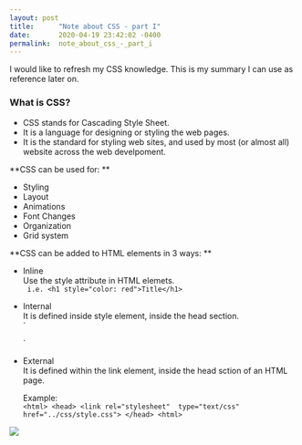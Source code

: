 ```yaml
---
layout: post
title:      "Note about CSS - part I"
date:       2020-04-19 23:42:02 -0400
permalink:  note_about_css_-_part_i
---
```



I would like to refresh my CSS knowledge. This is my summary I can use as reference later on. 

### What is CSS?  

* CSS stands for Cascading Style Sheet.
* It is a language for designing or styling the web pages. 
* It is the standard for styling web sites, and used by most (or almost all) website across the web develpoment.  

**CSS can be used for:  **  
* Styling  
* Layout  
* Animations  
* Font Changes  
* Organization  
* Grid system  

**CSS can be added to HTML elements in 3 ways:  **  
* Inline  
   Use the style attribute in HTML elemets.  
	` i.e. <h1 style="color: red">Title</h1>`  
	 
* Internal  
  It is defined inside style element, inside the head section.  
	`<head>
	        <style>
					     body {
							     background: url("./background.png");
									 }
						</style>
	</head>`   
	
* External  
   It is defined within the link element, inside the head sction of an HTML page.  
	 
	 Example:   
	 `<html>
	     <head>
	        <link rel="stylesheet"  type="text/css"  href="../css/style.css">
			 </head>
		<html>`   
		
		

![](https://developer.mozilla.org/files/3537/linear-gradient.png)
